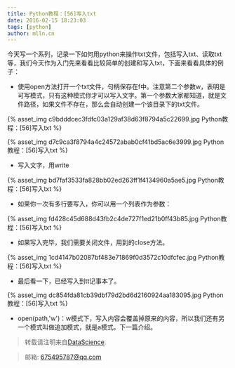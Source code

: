 ```yaml
---
title: Python教程：[56]写入txt
date: 2016-02-15 18:23:03
tags: [python]
author: mlln.cn
---
```

今天写一个系列，记录一下如何用python来操作txt文件，包括写入txt、读取txt等，我们今天作为入门先来看看比较简单的创建和写入txt，下面来看看具体的例子：

- 使用open方法打开一个txt文件，句柄保存在f中。注意第二个参数w，表明是可写模式，只有这种模式你才可以写入文字。第一个参数大家都知道，就是文件路径，如果文件不存在，那么会自动创建一个该目录下的txt文件。

{% asset_img c9bdddcec3fdfc03a129af38d63f8794a5c22699.jpg Python教程：[56]写入txt %}

{% asset_img d7c9ca3f8794a4c24572abab0cf41bd5ac6e3999.jpg Python教程：[56]写入txt %}

- 写入文字，用write

{% asset_img bd7faf3533fa828bb02ed263ff1f4134960a5ae5.jpg Python教程：[56]写入txt %}

- 如果你一次有多行要写入，你可以用一个列表作为参数：

{% asset_img fd428c45d688d43fb2c4de727f1ed21b0ff43b85.jpg Python教程：[56]写入txt %}

- 如果写入完毕，我们需要关闭文件，用到的close方法。

{% asset_img 1cd4147b02087bf483e71869f0d3572c10dfcfec.jpg Python教程：[56]写入txt %}

- 最后看一下，已经写入到tt记事本了。

{% asset_img dc854fda81cb39dbf79d2bd6d2160924aa183095.jpg Python教程：[56]写入txt %}

- open(path,'w')：w模式下，写入内容会覆盖掉原来的内容，所以我们还有另一个模式叫做追加模式，就是a模式。下一篇介绍。

> 转载请注明来自[DataScience](http://mlln.cn).

> 邮箱: 675495787@qq.com 

